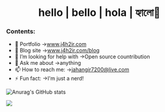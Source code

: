 
<h1 align="center">hello | bello | hola | হ্যালো👋 

### Contents:

- 🔭 Portfolio                  ->www.j4h2ir.com
- 🌱 Blog site                  ->www.j4h2ir.com/blog
- 🤔 I’m looking for help with  ->Open source countribution
- 💬 Ask me about               ->anything
- 📫 How to reach me:           ->jahangir7200@live.com
- ⚡ Fun fact:                  ->I'm just a nerd!




![Anurag's GitHub stats](https://github-readme-stats.vercel.app/api?username=cloudy4next&show_icons=true&theme=radical&style=flat-square)


![](https://komarev.com/ghpvc/?username=cloudy4next&color=yellow)
